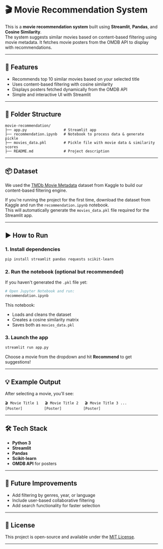# 🎬 Movie Recommendation System

This is a **movie recommendation system** built using **Streamlit**, **Pandas**, and **Cosine Similarity**.  
The system suggests similar movies based on content-based filtering using movie metadata. It fetches movie posters from the OMDB API to display with recommendations.

---

## 🧠 Features

- Recommends top 10 similar movies based on your selected title
- Uses content-based filtering with cosine similarity
- Displays posters fetched dynamically from the OMDB API
- Simple and interactive UI with Streamlit

---

## 📂 Folder Structure

```
movie-recommendation/
├── app.py                 # Streamlit app
├── recommendation.ipynb   # Notebook to process data & generate pickle
├── movies_data.pkl        # Pickle file with movie data & similarity scores
├── README.md              # Project description
```

---

## 📦 Dataset

We used the [TMDb Movie Metadata](https://www.kaggle.com/datasets/tmdb/tmdb-movie-metadata) dataset from Kaggle to build our content-based filtering engine.

If you're running the project for the first time, download the dataset from Kaggle and run the `recommendation.ipynb` notebook.  
This will automatically generate the `movies_data.pkl` file required for the Streamlit app.

---

## ▶️ How to Run

### 1. Install dependencies

```bash
pip install streamlit pandas requests scikit-learn
```

### 2. Run the notebook (optional but recommended)

If you haven't generated the `.pkl` file yet:

```bash
# Open Jupyter Notebook and run:
recommendation.ipynb
```

This notebook:
- Loads and cleans the dataset
- Creates a cosine similarity matrix
- Saves both as `movies_data.pkl`

### 3. Launch the app

```bash
streamlit run app.py
```

Choose a movie from the dropdown and hit **Recommend** to get suggestions!

---

## 💡 Example Output

After selecting a movie, you'll see:

```
🎬 Movie Title 1   🎬 Movie Title 2   🎬 Movie Title 3 ...
[Poster]          [Poster]          [Poster]
```

---

## 🛠️ Tech Stack

- **Python 3**
- **Streamlit**
- **Pandas**
- **Scikit-learn**
- **OMDB API** for posters

---

## 🚀 Future Improvements

- Add filtering by genres, year, or language
- Include user-based collaborative filtering
- Add search functionality for faster selection

---

## 📄 License

This project is open-source and available under the [MIT License](LICENSE).

---
